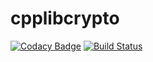 # cpplibcrypto
[![Codacy Badge](https://api.codacy.com/project/badge/Grade/33a6770ae69840728e2053596b0f6885)](https://app.codacy.com/app/proxict/cpplibcrypto?utm_source=github.com&utm_medium=referral&utm_content=proxict/cpplibcrypto&utm_campaign=badger)
[![Build Status](http://jenkins.proxict.com/jenkins/job/cpplibcrypto/badge/icon)](http://www.jenkins.proxict.com/jenkins/job/cpplibcrypto)
